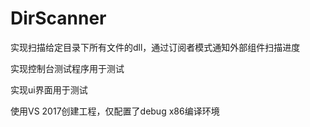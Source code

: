 # DirScanner
实现扫描给定目录下所有文件的dll，通过订阅者模式通知外部组件扫描进度

实现控制台测试程序用于测试

实现ui界面用于测试

使用VS 2017创建工程，仅配置了debug x86编译环境
